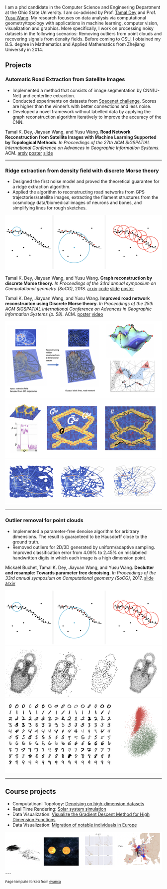 I am a phd candidate in the Computer Science and Engineering Department at the Ohio State University. I am co-advised by Prof. [Tamal Dey](http://web.cse.ohio-state.edu/~dey.8/)</a> and Prof. [Yusu Wang](http://web.cse.ohio-state.edu/~wang.1016/). My research focuses on data analysis via computational geometry/topology with applications in machine learning, computer vision, visualization and graphics. More specifically, I work on processing noisy datasets in the following scenarios: Removing outliers from point clouds and recovering signals from density fields. Before coming to OSU, I obtained my B.S. degree in Mathematics and Applied Mathematics from Zhejiang University in 2014.

## Projects

### Automatic  Road Extraction from Satellite Images

- Implemented a method that consists of image segmentation by CNN(U-Net) and centerline extraction.
-  Conducted experiments on datasets from [Spacenet challenge](https://spacenetchallenge.github.io/Challenges/Challenge-3.html). Scores are higher than the winner’s with better connections and less noise.
- Developed a novel framework without labelled data by applying the graph reconstruction algorithm iteratively to improve the accuracy of the CNN.

Tamal K. Dey, Jiayuan Wang, and Yusu Wang. <strong>Road Network Reconstruction from Satellite Images with Machine Learning Supported by Topological Methods.</strong> <em>In Proceedings of the 27th ACM SIGSPATIAL International Conference on Advances in Geographic Information Systems.</em> ACM. 
[arxiv]()
[poster]()
[slide]()



---
### Ridge extraction from density field with discrete Morse theory

- Designed the first noise model and proved the theoretical guarantee for a ridge extraction algorithm.
- Applied the algorithm to reconstructing road networks from GPS trajectories/satellite images, extracting the filament structures from the cosmology data/biomedical images of neurons and bones, and simplifying lines for rough sketches.

<img src="images/pafree-algo.png?raw=true">

Tamal K. Dey, Jiayuan Wang, and Yusu Wang. <strong>Graph reconstruction by discrete Morse theory.</strong> <em>In Proceedings of the 34rd annual symposium on Computational geometry (SoCG)</em>, 2018.
[arxiv](https://arxiv.org/abs/1803.05093)
[code](https://github.com/wangjiayuan007/graph_recon_DM)
[slide](/pdf/graph_reconstruction_slide.pdf)
[poster](/pdf/dm.pdf)

Tamal K. Dey, Jiayuan Wang, and Yusu Wang. <strong>Improved road network reconstructon using Discrete Morse theory.</strong> <em>In Proceedings of the 25th ACM SIGSPATIAL International Conference on Advances in Geographic Information Systems (p. 58).</em> ACM.
[poster](pdf/poster_final_Morse.pdf)
[video](https://drive.google.com/file/d/1dPGni7lD0BSUNVayi3wiQNVmucQRPIsh/view?usp=sharing)

<img src="images/dm-basics.png?raw=true">
<img src="images/dm-theory.png?raw=true">
<img src="images/dm-advan.png?raw=true">

---
### Outlier removal for point clouds

- Implemented a parameter-free denoise algorithm for arbitrary dimensions. The result is guaranteed to be Hausdorff close to the ground truth.
- Removed outliers for 2D/3D generated by uniform/adaptive sampling. Improved classification error from 4.09% to 2.45% on mislabeled handwritten digits in which each image is a high dimension point. 

Mickaël Buchet, Tamal K. Dey, Jiayuan Wang, and Yusu Wang. <strong>Declutter and resample: Towards parameter free denoising.</strong> <em>In Proceedings of the 33rd annual symposium on Computational geometry (SoCG)</em>, 2017.
[slide](/pdf/pafree.pdf)
[arxiv](https://arxiv.org/abs/1511.05479)

<img src="images/pafree-algo.png?raw=true">
<img src="images/pafree.png?raw=true">
<img src="images/pafree-high-dimen.png?raw=true">

---
## Course projects
- Computatioanl Topology: [Denoising on high-dimension datasets](pdf/ct-project.pdf)
- Real Time Rendering: [Solar system simulation](https://wangjiayuan007.github.io/solar-system/)
- Data Visualization: [Visualize the Gradient Descent Method for High Dimension Functions]( https://wangjiayuan007.github.io/vis-final/)
- Data Visualization: [Migration of notable individuals in Europe](https://wangjiayuan007.github.io/vis-mid/)

<img src="images/course.png?raw=true"/>
---
<p style="font-size:11px">Page template forked from <a href="https://github.com/evanca/quick-portfolio">evanca</a></p>
<!-- Remove above link if you don't want to attibute -->
